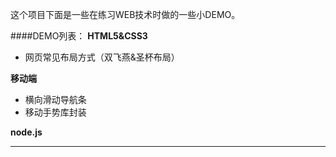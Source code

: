 这个项目下面是一些在练习WEB技术时做的一些小DEMO。

####DEMO列表：
**HTML5&CSS3**
- 网页常见布局方式（双飞燕&圣杯布局）

**移动端**
- 横向滑动导航条
- 移动手势库封装

**node.js**

****

